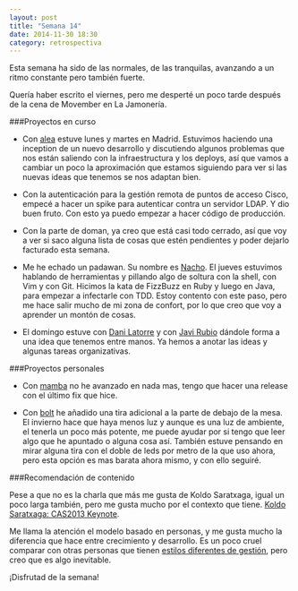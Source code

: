 ```yaml
---
layout: post
title: "Semana 14"
date: 2014-11-30 18:30
category: retrospectiva
---
```


Esta semana ha sido de las normales, de las tranquilas, avanzando a un ritmo
constante pero también fuerte.

Quería haber escrito el viernes, pero me desperté un poco tarde después de la
cena de Movember en La Jamonería.

###Proyectos en curso

* Con [alea](http://alea-soluciones.com) estuve lunes y martes en Madrid.
  Estuvimos haciendo una inception de un nuevo desarrollo y discutiendo algunos
  problemas que nos están saliendo con la infraestructura y los deploys, así que
  vamos a cambiar un poco la aproximación que estamos siguiendo para ver si las
  nuevas ideas que tenemos se nos adaptan bien.

* Con la autenticación para la gestión remota de puntos de acceso Cisco, empecé
  a hacer un spike para autenticar contra un servidor LDAP. Y dio buen fruto.
  Con esto ya puedo empezar a hacer código de producción.

* Con la parte de doman, ya creo que está casi todo cerrado, así que voy a ver
  si saco alguna lista de cosas que estén pendientes y poder dejarlo facturado
  esta semana.

* Me he echado un padawan. Su nombre es [Nacho](http://twitter.com/nachokyoku).
  El jueves estuvimos hablando de herramientas y pillando algo de soltura con la
  shell, con Vim y con Git. Hicimos la kata de FizzBuzz en Ruby y luego en Java,
  para empezar a infectarle con TDD. Estoy contento con este paso, pero me hace
  salir mucho de mi zona de confort, por lo que creo que voy a aprender un
  montón de cosas.

* El domingo estuve con [Dani Latorre](http://danilat.com) y con [Javi
  Rubio](http://javirubio.net) dándole forma a una idea que tenemos entre manos.
  Ya hemos a anotar las ideas y algunas tareas organizativas.

###Proyectos personales

* Con [mamba](http://github.com/nestorsalceda/mamba) no he avanzado en nada mas,
  tengo que hacer una release con el último fix que hice.

* Con [bolt](http://github.com/nestorsalceda/bolt) he añadido una tira adicional
  a la parte de debajo de la mesa. El invierno hace que haya menos luz y aunque
  es una luz de ambiente, el tenerla un poco más potente, me puede ayudar por si
  tengo que leer algo que he apuntado o alguna cosa así. También estuve pensando
  en mirar alguna tira con el doble de leds por metro de la que uso ahora, pero
  esta opción es mas barata ahora mismo, y con ello seguiré.

###Recomendación de contenido

Pese a que no es la charla que más me gusta de Koldo Saratxaga, igual un poco
larga también, pero me gusta mucho por el contexto que tiene. [Koldo Saratxaga:
CAS2013 Keynote](http://www.youtube.com/watch?v=StbOO2VtD9U).

Me llama la atención el modelo basado en personas, y me gusta mucho la
diferencia que hace entre crecimiento y desarrollo. Es un poco cruel comparar
con otras personas que tienen [estilos diferentes de
gestión](http://elpais.com/tag/monica_de_oriol_icaza/a/), pero creo que es algo
inevitable.

¡Disfrutad de la semana!

